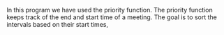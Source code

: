 In this program we have used the priority function. The priority function keeps track of the end and start time of a meeting.
The goal is to sort the intervals based on their start times,
